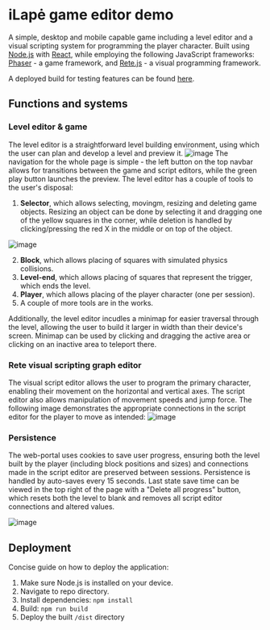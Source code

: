 ﻿# iLapė game editor demo
A simple, desktop and mobile capable game including a level editor and a visual scripting system for programming the player character. Built using [Node.js](https://nodejs.org/en) with [React](https://react.dev/), while employing the following JavaScript frameworks: [Phaser](https://phaser.io/) - a game framework, and [Rete.js](https://retejs.org/) - a visual programming framework.

A deployed build for testing features can be found [here](https://ilape-game-editor.windsurf.build/).
## Functions and systems
### Level editor & game
The level editor is a straightforward level building environment, using which the user can plan and develop a level and preview it.
![image](https://github.com/user-attachments/assets/55da08e7-302f-4ef1-a192-598d363f40ca)
The navigation for the whole page is simple - the left button on the top navbar allows for transitions between the game and script editors, while the green play button launches the preview.
The level editor has a couple of tools to the user's disposal:
1. **Selector**, which allows selecting, movingm, resizing and deleting game objects. Resizing an object can be done by selecting it and dragging one of the yellow squares in the corner, while deletion is handled by clicking/pressing the red X in the middle or on top of the object. 

![image](https://github.com/user-attachments/assets/9ea2a860-2d13-4321-9c0f-399b5ec5d9be)


2. **Block**, which allows placing of squares with simulated physics collisions.
3. **Level-end**, which allows placing of squares that represent the trigger, which ends the level.
4. **Player**, which allows placing of the player character (one per session).
5. A couple of more tools are in the works.

Additionally, the level editor incudles a minimap for easier traversal through the level, allowing the user to build it larger in width than their device's screen. Minimap can be used by clicking and dragging the active area or clicking on an inactive area to teleport there.

### Rete visual scripting graph editor
The visual script editor allows the user to program the primary character, enabling their movement on the horizontal and vertical axes. The script editor also allows manipulation of movement speeds and jump force. The following image demonstrates the appropriate connections in the script editor for the player to move as intended:
![image](https://github.com/user-attachments/assets/b173ea9c-c190-4d33-9b87-2d3c9dcaeb4b)

### Persistence
The web-portal uses cookies to save user progress, ensuring both the level built by the player (including block positions and sizes) and connections made in the script editor are preserved between sessions. Persistence is handled by auto-saves every 15 seconds. Last state save time can be viewed in the top right of the page with a "Delete all progress" button, which resets both the level to blank and removes all script editor connections and altered values.

![image](https://github.com/user-attachments/assets/82eb0d10-8158-4c1f-a5dd-6eea42a23301)

## Deployment
Concise guide on how to deploy the application:
1. Make sure Node.js is installed on your device.
2. Navigate to repo directory.
3. Install dependencies: `npm install`
4. Build: `npm run build`
5. Deploy the built `/dist` directory

